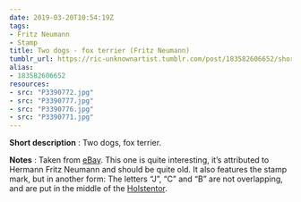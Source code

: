 ```yaml
---
date: 2019-03-20T10:54:19Z
tags:
- Fritz Neumann
- Stamp
title: Two dogs - fox terrier (Fritz Neumann)
tumblr_url: https://ric-unknownartist.tumblr.com/post/183582606652/short-description-two-dogs-fox-terrier-notes
alias:
- 183582606652
resources:
- src: "P3390772.jpg"
- src: "P3390777.jpg"
- src: "P3390776.jpg"
- src: "P3390771.jpg"
---
```


**Short description** : Two dogs, fox terrier.

**Notes** : Taken from [eBay](https://www.ebay.de/itm/HERMANN-FRITZ-NEUMANN-kol-Radierung-1910-20-ZWEI-FOXTERRIER-/372190490460). This one is quite interesting, it’s attributed to Hermann Fritz Neumann and should be quite old. It also features the stamp mark, but in another form: The letters “J”,&nbsp;“C” and&nbsp;“B” are not overlapping, and are put in the middle of the [Holstentor](https://en.wikipedia.org/wiki/Holstentor).
